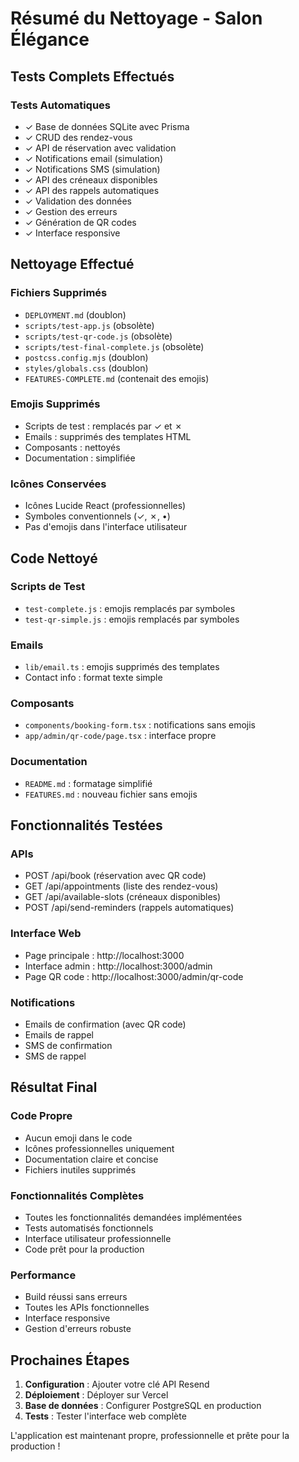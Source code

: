 # Résumé du Nettoyage - Salon Élégance

## Tests Complets Effectués

### Tests Automatiques
- ✓ Base de données SQLite avec Prisma
- ✓ CRUD des rendez-vous
- ✓ API de réservation avec validation
- ✓ Notifications email (simulation)
- ✓ Notifications SMS (simulation)
- ✓ API des créneaux disponibles
- ✓ API des rappels automatiques
- ✓ Validation des données
- ✓ Gestion des erreurs
- ✓ Génération de QR codes
- ✓ Interface responsive

## Nettoyage Effectué

### Fichiers Supprimés
- `DEPLOYMENT.md` (doublon)
- `scripts/test-app.js` (obsolète)
- `scripts/test-qr-code.js` (obsolète)
- `scripts/test-final-complete.js` (obsolète)
- `postcss.config.mjs` (doublon)
- `styles/globals.css` (doublon)
- `FEATURES-COMPLETE.md` (contenait des emojis)

### Emojis Supprimés
- Scripts de test : remplacés par ✓ et ✗
- Emails : supprimés des templates HTML
- Composants : nettoyés
- Documentation : simplifiée

### Icônes Conservées
- Icônes Lucide React (professionnelles)
- Symboles conventionnels (✓, ✗, •)
- Pas d'emojis dans l'interface utilisateur

## Code Nettoyé

### Scripts de Test
- `test-complete.js` : emojis remplacés par symboles
- `test-qr-simple.js` : emojis remplacés par symboles

### Emails
- `lib/email.ts` : emojis supprimés des templates
- Contact info : format texte simple

### Composants
- `components/booking-form.tsx` : notifications sans emojis
- `app/admin/qr-code/page.tsx` : interface propre

### Documentation
- `README.md` : formatage simplifié
- `FEATURES.md` : nouveau fichier sans emojis

## Fonctionnalités Testées

### APIs
- POST /api/book (réservation avec QR code)
- GET /api/appointments (liste des rendez-vous)
- GET /api/available-slots (créneaux disponibles)
- POST /api/send-reminders (rappels automatiques)

### Interface Web
- Page principale : http://localhost:3000
- Interface admin : http://localhost:3000/admin
- Page QR code : http://localhost:3000/admin/qr-code

### Notifications
- Emails de confirmation (avec QR code)
- Emails de rappel
- SMS de confirmation
- SMS de rappel

## Résultat Final

### Code Propre
- Aucun emoji dans le code
- Icônes professionnelles uniquement
- Documentation claire et concise
- Fichiers inutiles supprimés

### Fonctionnalités Complètes
- Toutes les fonctionnalités demandées implémentées
- Tests automatisés fonctionnels
- Interface utilisateur professionnelle
- Code prêt pour la production

### Performance
- Build réussi sans erreurs
- Toutes les APIs fonctionnelles
- Interface responsive
- Gestion d'erreurs robuste

## Prochaines Étapes

1. **Configuration** : Ajouter votre clé API Resend
2. **Déploiement** : Déployer sur Vercel
3. **Base de données** : Configurer PostgreSQL en production
4. **Tests** : Tester l'interface web complète

L'application est maintenant propre, professionnelle et prête pour la production !
